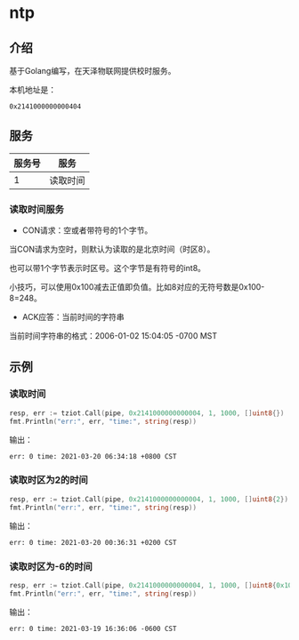 # ntp

## 介绍
基于Golang编写，在天泽物联网提供校时服务。

本机地址是：
```text
0x2141000000000404
```

## 服务
服务号|服务
-|-
1|读取时间

### 读取时间服务
- CON请求：空或者带符号的1个字节。

当CON请求为空时，则默认为读取的是北京时间（时区8）。

也可以带1个字节表示时区号。这个字节是有符号的int8。

小技巧，可以使用0x100减去正值即负值。比如8对应的无符号数是0x100-8=248。

- ACK应答：当前时间的字符串

当前时间字符串的格式：2006-01-02 15:04:05 -0700 MST

## 示例
### 读取时间
```go
resp, err := tziot.Call(pipe, 0x2141000000000004, 1, 1000, []uint8{})
fmt.Println("err:", err, "time:", string(resp))
```

输出：
```text
err: 0 time: 2021-03-20 06:34:18 +0800 CST
```

### 读取时区为2的时间
```go
resp, err := tziot.Call(pipe, 0x2141000000000004, 1, 1000, []uint8{2})
fmt.Println("err:", err, "time:", string(resp))
```

输出：
```text
err: 0 time: 2021-03-20 00:36:31 +0200 CST
```

### 读取时区为-6的时间
```go
resp, err := tziot.Call(pipe, 0x2141000000000004, 1, 1000, []uint8{0x100-6})
fmt.Println("err:", err, "time:", string(resp))
```

输出：
```text
err: 0 time: 2021-03-19 16:36:06 -0600 CST
```